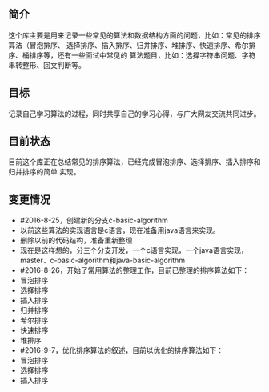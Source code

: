## 简介

这个库主要是用来记录一些常见的算法和数据结构方面的问题，比如：常见的排序算法（冒泡排序、
选择排序、插入排序、归并排序、堆排序、快速排序、希尔排序、桶排序等，还有一些面试中常见的
算法题目，比如：选择字符串问题、字符串转整形、回文判断等。

## 目标

记录自己学习算法的过程，同时共享自己的学习心得，与广大网友交流共同进步。

## 目前状态

目前这个库正在总结常见的排序算法，已经完成冒泡排序、选择排序、插入排序和归并排序的简单
实现。

## 变更情况

- #2016-8-25，创建新的分支c-basic-algorithm
 - 以前这些算法的实现语言是c语言，现在准备用java语言来实现。
 - 删除以前的代码结构，准备重新整理
 - 现在是这样想的，分三个分支开发，一个c语言实现，一个java语言实现，master、c-basic-algorithm和java-basic-algorithm
- #2016-8-26，开始了常用算法的整理工作，目前已整理的排序算法如下：
 - 冒泡排序
 - 选择排序
 - 插入排序
 - 归并排序
 - 希尔排序
 - 快速排序
 - 堆排序
- #2016-9-7，优化排序算法的叙述，目前以优化的排序算法如下：
 - 冒泡排序
 - 选择排序
 - 插入排序